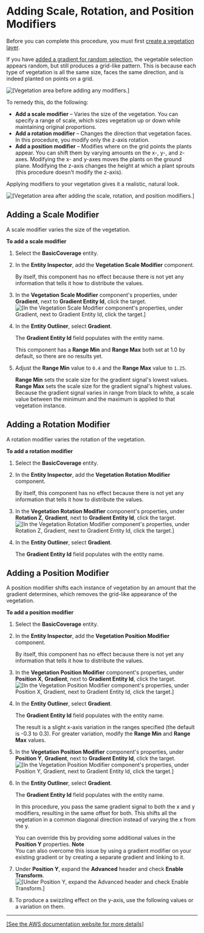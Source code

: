 # Adding Scale, Rotation, and Position Modifiers<a name="dynamic-vegetation-procedures-adding-modifiers"></a>

Before you can complete this procedure, you must first [create a vegetation layer](dynamic-vegetation-procedures-create-vegetation-layer.md)\.

If you have [added a gradient for random selection](dynamic-vegetation-procedures-gradient-random-selection.md), the vegetable selection appears random, but still produces a grid\-like pattern\. This is because each type of vegetation is all the same size, faces the same direction, and is indeed planted on points on a grid\.

![\[Vegetation area before adding any modifiers.\]](http://docs.aws.amazon.com/lumberyard/latest/userguide/images/dynamic-vegetation-procedures-adding-modifiers-before.png)

To remedy this, do the following:
+ **Add a scale modifier** – Varies the size of the vegetation\. You can specify a range of scale, which sizes vegetation up or down while maintaining original proportions\.
+ **Add a rotation modifier** – Changes the direction that vegetation faces\. In this procedure, you modify only the z\-axis rotation\.
+ **Add a position modifier** – Modifies where on the grid points the plants appear\. You can shift them by varying amounts on the x\-, y\-, and z\-axes\. Modifying the x\- and y\-axes moves the plants on the ground plane\. Modifying the z\-axis changes the height at which a plant sprouts \(this procedure doesn't modify the z\-axis\)\.

Applying modifiers to your vegetation gives it a realistic, natural look\.

![\[Vegetation area after adding the scale, rotation, and position modifiers.\]](http://docs.aws.amazon.com/lumberyard/latest/userguide/images/dynamic-vegetation-procedures-adding-modifiers-after.png)

## Adding a Scale Modifier<a name="dynamic-vegetation-adding-scale-modifier"></a>

A scale modifier varies the size of the vegetation\.

**To add a scale modifier**

1. Select the **BasicCoverage** entity\.

1. In the **Entity Inspector**, add the **Vegetation Scale Modifier** component\.

   By itself, this component has no effect because there is not yet any information that tells it how to distribute the values\.

1. In the **Vegetation Scale Modifier** component's properties, under **Gradient**, next to **Gradient Entity Id**, click the target\.  
![\[In the Vegetation Scale Modifier component's properties, under Gradient, next to Gradient Entity Id, click the target.\]](http://docs.aws.amazon.com/lumberyard/latest/userguide/images/dynamic-vegetation-adding-scale-modifier-target.png)

1. In the **Entity Outliner**, select **Gradient**\.

   The **Gradient Entity Id** field populates with the entity name\.

   This component has a **Range Min** and **Range Max** both set at 1\.0 by default, so there are no results yet\.

1. Adjust the **Range Min** value to `0.4` and the **Range Max** value to `1.25`\.

   **Range Min** sets the scale size for the gradient signal's lowest values\. **Range Max** sets the scale size for the gradient signal's highest values\. Because the gradient signal varies in range from black to white, a scale value between the minimum and the maximum is applied to that vegetation instance\.

## Adding a Rotation Modifier<a name="dynamic-vegetation-adding-rotation-modifier"></a>

A rotation modifier varies the rotation of the vegetation\.

**To add a rotation modifier**

1. Select the **BasicCoverage** entity\.

1. In the **Entity Inspector**, add the **Vegetation Rotation Modifier** component\.

   By itself, this component has no effect because there is not yet any information that tells it how to distribute the values\.

1. In the **Vegetation Rotation Modifier** component's properties, under **Rotation Z**, **Gradient**, next to **Gradient Entity Id**, click the target\.  
![\[In the Vegetation Rotation Modifier component's properties, under Rotation Z, Gradient, next to Gradient Entity Id, click the target.\]](http://docs.aws.amazon.com/lumberyard/latest/userguide/images/dynamic-vegetation-adding-rotation-modifier-target.png)

1. In the **Entity Outliner**, select **Gradient**\.

   The **Gradient Entity Id** field populates with the entity name\.

## Adding a Position Modifier<a name="dynamic-vegetation-adding-position-modifier"></a>

A position modifier shifts each instance of vegetation by an amount that the gradient determines, which removes the grid\-like appearance of the vegetation\.

**To add a position modifier**

1. Select the **BasicCoverage** entity\.

1. In the **Entity Inspector**, add the **Vegetation Position Modifier** component\.

   By itself, this component has no effect because there is not yet any information that tells it how to distribute the values\.

1. In the **Vegetation Position Modifier** component's properties, under **Position X**, **Gradient**, next to **Gradient Entity Id**, click the target\.  
![\[In the Vegetation Position Modifier component's properties, under Position X, Gradient, next to Gradient Entity Id, click the target.\]](http://docs.aws.amazon.com/lumberyard/latest/userguide/images/dynamic-vegetation-procedures-adding-modifiers-target.png)

1. In the **Entity Outliner**, select **Gradient**\.

   The **Gradient Entity Id** field populates with the entity name\.

   The result is a slight x\-axis variation in the ranges specified \(the default is \-0\.3 to 0\.3\)\. For greater variation, modify the **Range Min** and **Range Max** values\.

1. In the **Vegetation Position Modifier** component's properties, under **Position Y**, **Gradient**, next to **Gradient Entity Id**, click the target\.  
![\[In the Vegetation Position Modifier component's properties, under Position Y, Gradient, next to Gradient Entity Id, click the target.\]](http://docs.aws.amazon.com/lumberyard/latest/userguide/images/dynamic-vegetation-procedures-adding-modifiers-target-y.png)

1. In the **Entity Outliner**, select **Gradient**\.

   The **Gradient Entity Id** field populates with the entity name\.

   In this procedure, you pass the same gradient signal to both the x and y modifiers, resulting in the same offset for both\. This shifts all the vegetation in a common diagonal direction instead of varying the x from the y\.

   You can override this by providing some additional values in the **Position Y** properties\.
**Note**  
You can also overcome this issue by using a gradient modifier on your existing gradient or by creating a separate gradient and linking to it\.

1. Under **Position Y**, expand the **Advanced** header and check **Enable Transform**\.  
![\[Under Position Y, expand the Advanced header and check Enable Transform.\]](http://docs.aws.amazon.com/lumberyard/latest/userguide/images/dynamic-vegetation-procedures-adding-modifiers-transform.png)

1. To produce a swizzling effect on the y\-axis, use the following values or a variation on them\.  
****    
[\[See the AWS documentation website for more details\]](http://docs.aws.amazon.com/lumberyard/latest/userguide/dynamic-vegetation-procedures-adding-modifiers.html)